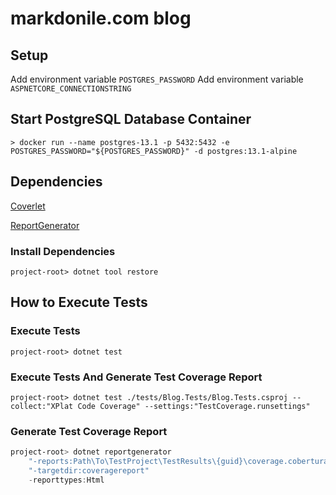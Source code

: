 # markdonile.com blog

## Setup
Add environment variable `POSTGRES_PASSWORD`
Add environment variable `ASPNETCORE_CONNECTIONSTRING`

## Start PostgreSQL Database Container
`> docker run --name postgres-13.1 -p 5432:5432 -e POSTGRES_PASSWORD="${POSTGRES_PASSWORD}" -d postgres:13.1-alpine`

## Dependencies
[Coverlet](https://github.com/coverlet-coverage/coverlet)

[ReportGenerator](https://github.com/danielpalme/ReportGenerator)

### Install Dependencies

`project-root> dotnet tool restore`

## How to Execute Tests

### Execute Tests

`project-root> dotnet test`

### Execute Tests And Generate Test Coverage Report

`project-root> dotnet test ./tests/Blog.Tests/Blog.Tests.csproj --collect:"XPlat Code Coverage" --settings:"TestCoverage.runsettings"`

### Generate Test Coverage Report

```powershell
project-root> dotnet reportgenerator 
    "-reports:Path\To\TestProject\TestResults\{guid}\coverage.cobertura.xml"
    "-targetdir:coveragereport" 
    -reporttypes:Html
```